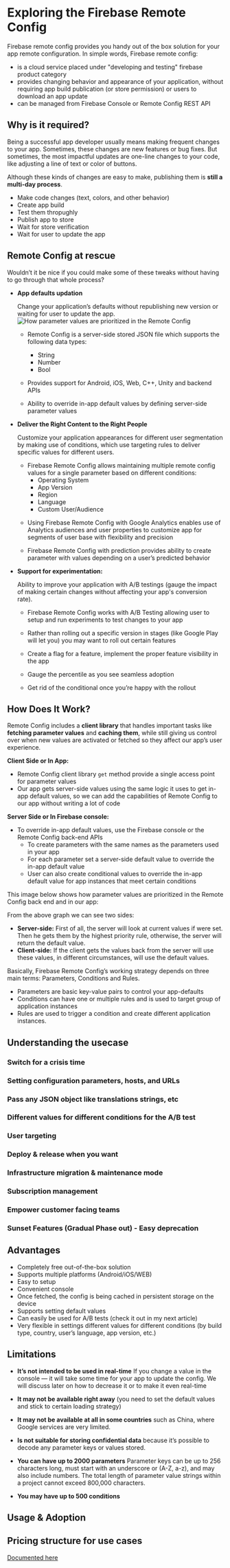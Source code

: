 # Exploring the Firebase Remote Config

Firebase remote config provides you handy out of the box solution for your app remote configuration.
In simple words, Firebase remote config:
- is a cloud service placed under "developing and testing" firebase product category
- provides changing behavior and appearance of your application, without requiring app build publication (or store permission) or users to download an app update
- can be managed from Firebase Console or Remote Config REST API

## Why is it required?

Being a successful app developer usually means making frequent changes to your app. Sometimes, these changes are new features or bug fixes. But sometimes, the most impactful updates are one-line changes to your code, like adjusting a line of text or color of buttons.

Although these kinds of changes are easy to make, publishing them is **still a multi-day process**.
- Make code changes (text, colors, and other behavior)
- Create app build
- Test them thropughly
- Publish app to store
- Wait for store verification
- Wait for user to update the app


## Remote Config at rescue

Wouldn’t it be nice if you could make some of these tweaks without having to go through that whole process?

- **App defaults updation**

    Change your application’s defaults without republishing new version or waiting for user to update the app.
    ![How parameter values are prioritized in the Remote Config](../docs/images/firebase_remote_config_process.png?raw=true "Title")

    - Remote Config is a server-side stored JSON file which supports the following data types:
        - String
        - Number
        - Bool

    - Provides support for Android, iOS, Web, C++, Unity and backend APIs

    - Ability to override in-app default values by defining server-side parameter values



- **Deliver the Right Content to the Right People**

    Customize your application appearances for different user segmentation by making use of conditions, which use targeting rules to deliver specific values for different users.

    <!-- ![How parameter values are prioritized in the Remote Config](../docs/images/firebase_remote_config_segmentation.png?raw=true "Title")![How parameter values are prioritized in the Remote Config](../docs/images/firebase_remote_config_conditional.png?raw=true "Title") -->

    - Firebase Remote Config allows maintaining multiple remote config values for a single  parameter based on different conditions:
        - Operating System
        - App Version
        - Region
        - Language
        - Custom User/Audience

    <!----
    You can can also deliver different values based on audiences with defaults values like free/paid user or according to user properties of Google Analytics for Firebase.
    -->

    - Using Firebase Remote Config with Google Analytics enables use of Analytics audiences and user properties to customize app for segments of user base with flexibility and precision

    - Firebase Remote Config with prediction provides ability to create parameter with values depending on a user’s predicted behavior

- **Support for experimentation:**

    Ability to improve your application with A/B testings (gauge the impact of making certain changes without affecting your app's conversion rate).

    <!-- ![How parameter values are prioritized in the Remote Config](../docs/images/firebase_remote_config_testing.png?raw=true "Title")![How parameter values are prioritized in the Remote Config](../docs/images/firebase_remote_config_rollouts.png?raw=true "Title") -->

    - Firebase Remote Config works with A/B Testing allowing user to setup and run experiments to test changes to your app

    - Rather than rolling out a specific version in stages (like Google Play will let you) you may want to roll out certain features

    - Create a flag for a feature, implement the proper feature visibility in the app

    - Gauge the percentile as you see seamless adoption

    - Get rid of the conditional once you’re happy with the rollout


## How Does It Work?

Remote Config includes a **client library** that handles important tasks like **fetching parameter values** and **caching them**, while still giving us control over when new values are activated or fetched so they affect our app’s user experience.
<!-- This lets us safeguard our app experience by controlling the timing of any changes. -->

**Client Side or In App:**
- Remote Config client library `get` method provide a single access point for parameter values
- Our app gets server-side values using the same logic it uses to get in-app default values, so we can add the capabilities of Remote Config to our app without writing a lot of code

**Server Side or In Firebase console:**
- To override in-app default values, use the Firebase console or the Remote Config back-end APIs
    - To create parameters with the same names as the parameters used in your app
    - For each parameter set a server-side default value to override the in-app default value
    - User can also create conditional values to override the in-app default value for app instances that meet certain conditions

This image below shows how parameter values are prioritized in the Remote Config back end and in our app:

<!-- ![How parameter values are prioritized in the service and your app](../docs/images/firebase_remote_config_priority.png?raw=true "Title") -->

From the above graph we can see two sides:

- **Server-side:** First of all, the server will look at current values if were set. Then he gets them by the highest priority rule, otherwise, the server will return the default value.
- **Client-side:** If the client gets the values back from the server will use these values, in different circumstances, will use the default values.

Basically, Firebase Remote Config’s working strategy depends on three main terms: Parameters, Conditions and Rules.

- Parameters are basic key-value pairs to control your app-defaults
- Conditions can have one or multiple rules and is used to target group of application instances
- Rules are used to trigger a condition and create different application instances.

## Understanding the usecase

### Switch for a crisis time
### Setting configuration parameters, hosts, and URLs
### Pass any JSON object like translations strings, etc
### Different values for different conditions for the A/B test
### User targeting
### Deploy & release when you want
### Infrastructure migration & maintenance mode
### Subscription management
### Empower customer facing teams
### Sunset Features (Gradual Phase out) - Easy deprecation

## Advantages
- Completely free out-of-the-box solution
- Supports multiple platforms (Android/iOS/WEB)
- Easy to setup
- Convenient console
- Once fetched, the config is being cached in persistent storage on the device
- Supports setting default values
- Can easily be used for A/B tests (check it out in my next article)
- Very flexible in settings different values for different conditions (by build type, country, user’s language, app version, etc.)

## Limitations
- **It’s not intended to be used in real-time**
If you change a value in the console — it will take some time for your app to update the config. We will discuss later on how to decrease it or to make it even real-time

- **It may not be available right away** (you need to set the default values and stick to certain loading strategy)

- **It may not be available at all in some countries** such as China, where Google services are very limited.

- **Is not suitable for storing confidential data** because it’s possible to decode any parameter keys or values stored.

- **You can have up to 2000 parameters**
Parameter keys can be up to 256 characters long, must start with an underscore or (A-Z, a-z), and may also include numbers. The total length of parameter value strings within a project cannot exceed 800,000 characters.

- **You may have up to 500 conditions**


## Usage & Adoption
## Pricing structure for use cases
[Documented here](https://firebase.google.com/pricing)



<!--
DON’T use Remote Config with user authantication to make update content
DON’T change the requirements of application’s platform

1. PD
2. Assest - Codify
3. Githuben
4. one firm github slack
5. firebase
6. Box
7. **Dynamic** updates without
-->


